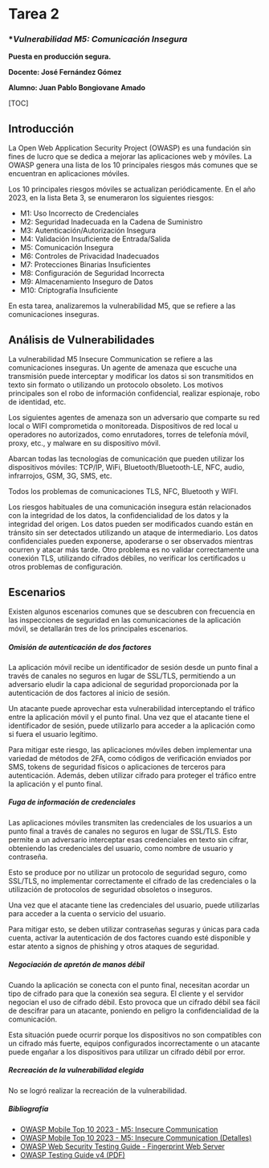 # Tarea 2

### **Vulnerabilidad *M5: Comunicación Insegura**

**Puesta en producción segura.**

**Docente: José Fernández Gómez**

**Alumno: Juan Pablo Bongiovane Amado**

[TOC]

## **Introducción**

La Open Web Application Security Project (OWASP) es una fundación sin fines de lucro que se dedica a mejorar las aplicaciones web y móviles. La OWASP genera una lista de los 10 principales riesgos más comunes que se encuentran en aplicaciones móviles.

Los 10 principales riesgos móviles se actualizan periódicamente. En el año 2023, en la lista Beta 3, se enumeraron los siguientes riesgos:

- M1: Uso Incorrecto de Credenciales
- M2: Seguridad Inadecuada en la Cadena de Suministro
- M3: Autenticación/Autorización Insegura
- M4: Validación Insuficiente de Entrada/Salida
- M5: Comunicación Insegura
- M6: Controles de Privacidad Inadecuados
- M7: Protecciones Binarias Insuficientes
- M8: Configuración de Seguridad Incorrecta
- M9: Almacenamiento Inseguro de Datos
- M10: Criptografía Insuficiente

En esta tarea, analizaremos la vulnerabilidad M5, que se refiere a las comunicaciones inseguras.

## **Análisis de Vulnerabilidades**

La vulnerabilidad M5 Insecure Communication se refiere a las comunicaciones inseguras. Un agente de amenaza que escuche una transmisión puede interceptar y modificar los datos si son transmitidos en texto sin formato o utilizando un protocolo obsoleto. Los motivos principales son el robo de información confidencial, realizar espionaje, robo de identidad, etc.

Los siguientes agentes de amenaza son un adversario que comparte su red local o WIFI comprometida o monitoreada. Dispositivos de red local u operadores no autorizados, como enrutadores, torres de telefonía móvil, proxy, etc., y malware en su dispositivo móvil.

Abarcan todas las tecnologías de comunicación que pueden utilizar los dispositivos móviles: TCP/IP, WiFi, Bluetooth/Bluetooth-LE, NFC, audio, infrarrojos, GSM, 3G, SMS, etc.

Todos los problemas de comunicaciones TLS, NFC, Bluetooth y WIFI.

Los riesgos habituales de una comunicación insegura están relacionados con la integridad de los datos, la confidencialidad de los datos y la integridad del origen. Los datos pueden ser modificados cuando están en tránsito sin ser detectados utilizando un ataque de intermediario. Los datos confidenciales pueden exponerse, apoderarse o ser observados mientras ocurren y atacar más tarde. Otro problema es no validar correctamente una conexión TLS, utilizando cifrados débiles, no verificar los certificados u otros problemas de configuración.

## **Escenarios**

Existen algunos escenarios comunes que se descubren con frecuencia en las inspecciones de seguridad en las comunicaciones de la aplicación móvil, se detallarán tres de los principales escenarios.

##### **Omisión de autenticación de dos factores**

La aplicación móvil recibe un identificador de sesión desde un punto final a través de canales no seguros en lugar de SSL/TLS, permitiendo a un adversario eludir la capa adicional de seguridad proporcionada por la autenticación de dos factores al inicio de sesión.

Un atacante puede aprovechar esta vulnerabilidad interceptando el tráfico entre la aplicación móvil y el punto final. Una vez que el atacante tiene el identificador de sesión, puede utilizarlo para acceder a la aplicación como si fuera el usuario legítimo.

Para mitigar este riesgo, las aplicaciones móviles deben implementar una variedad de métodos de 2FA, como códigos de verificación enviados por SMS, tokens de seguridad físicos o aplicaciones de terceros para autenticación. Además, deben utilizar cifrado para proteger el tráfico entre la aplicación y el punto final.

##### **Fuga de información de credenciales**

Las aplicaciones móviles transmiten las credenciales de los usuarios a un punto final a través de canales no seguros en lugar de SSL/TLS. Esto permite a un adversario interceptar esas credenciales en texto sin cifrar, obteniendo las credenciales del usuario, como nombre de usuario y contraseña.

Esto se produce por no utilizar un protocolo de seguridad seguro, como SSL/TLS, no implementar correctamente el cifrado de las credenciales o la utilización de protocolos de seguridad obsoletos o inseguros.

Una vez que el atacante tiene las credenciales del usuario, puede utilizarlas para acceder a la cuenta o servicio del usuario.

Para mitigar esto, se deben utilizar contraseñas seguras y únicas para cada cuenta, activar la autenticación de dos factores cuando esté disponible y estar atento a signos de phishing y otros ataques de seguridad.

##### **Negociación de apretón de manos débil**

Cuando la aplicación se conecta con el punto final, necesitan acordar un tipo de cifrado para que la conexión sea segura. El cliente y el servidor negocian el uso de cifrado débil. Esto provoca que un cifrado débil sea fácil de descifrar para un atacante, poniendo en peligro la confidencialidad de la comunicación.

Esta situación puede ocurrir porque los dispositivos no son compatibles con un cifrado más fuerte, equipos configurados incorrectamente o un atacante puede engañar a los dispositivos para utilizar un cifrado débil por error.

##### **Recreación de la vulnerabilidad elegida**

No se logró realizar la recreación de la vulnerabilidad.

##### Bibliografía

- [OWASP Mobile Top 10 2023 - M5: Insecure Communication](https://owasp.org/www-project-mobile-top-10/2023-risks/m5-insecure-communication)
- [OWASP Mobile Top 10 2023 - M5: Insecure Communication (Detalles)](https://owasp.org/www-project-mobile-top-10/2023-risks/m5-insecure-communication.html)
- [OWASP Web Security Testing Guide - Fingerprint Web Server](https://owasp.org/www-project-web-security-testing-guide/v42/4-Web_Application_Security_Testing/01-Information_Gathering/02-Fingerprint_Web_Server)
- [OWASP Testing Guide v4 (PDF)](https://owasp.org/www-project-web-security-testing-guide/assets/archive/OWASP_Testing_Guide_v4.pdf)
